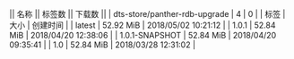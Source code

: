 || 名称 || 标签数 || 下载数 ||
| dts-store/panther-rdb-upgrade | 4 | 0 | 
| 标签 | 大小 | 创建时间 |
| latest | 52.92 MiB | 2018/05/02 10:21:12 | 
| 1.0.1 | 52.84 MiB | 2018/04/20 12:38:06 | 
| 1.0.1-SNAPSHOT | 52.84 MiB | 2018/04/20 09:35:41 | 
| 1.0 | 52.84 MiB | 2018/03/28 12:31:02 | 
